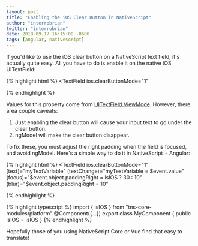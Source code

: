 ```yaml
---
layout: post
title: "Enabling the iOS Clear Button in NativeScript"
author: "interrobrian"
twitter: "interrobrian"
date: 2018-09-17 16:15:00 -0600
tags: [angular, nativescript]
---
```


If you'd like to use the iOS clear button on a NativeScript text field, it's actually quite easy. All you have to do is enable it on the native iOS UITextField:

{% highlight html %}
<TextField
  ios.clearButtonMode="1"
></TextField>
{% endhighlight %}

Values for this property come from [UITextField.ViewMode](https://developer.apple.com/documentation/uikit/uitextfield/viewmode). However, there area couple caveats:
1. Just enabling the clear button will cause your input text to go under the clear button.
2. ngModel will make the clear button disappear.

To fix these, you must adjust the right padding when the field is focused, and avoid ngModel. Here's a simple way to do it in NativeScript + Angular:

{% highlight html %}
<TextField
  ios.clearButtonMode="1"
  [text]="myTextVariable"
  (textChange)="myTextVariable = $event.value"
  (focus)="$event.object.paddingRight = isIOS ? 30 : 10"
  (blur)="$event.object.paddingRight = 10"
></TextField>
{% endhighlight %}

{% highlight typescript %}
import { isIOS } from "tns-core-modules/platform"
@Component({...})
export class MyComponent {
  public isIOS = isIOS
}
{% endhighlight %}

Hopefully those of you using NativeScript Core or Vue find that easy to translate!
